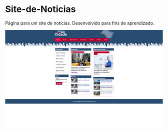 # Site-de-Noticias
Página para um site de notícias. Desenvolvido para fins de aprendizado.

![Print da tela inicial](https://github.com/JosivanioMarinho/Site-de-Noticias/blob/master/Sem%20t%C3%ADtulo.png)
